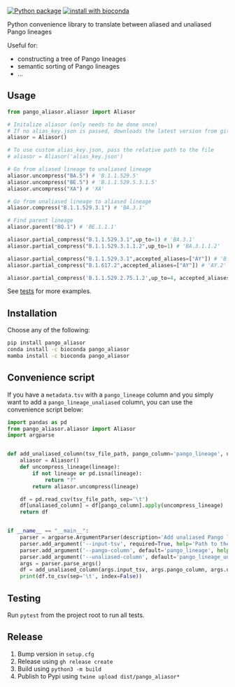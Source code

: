 [![Python package](https://github.com/corneliusroemer/pango_aliasor/actions/workflows/pytest.yaml/badge.svg)](https://github.com/corneliusroemer/pango_aliasor/actions/workflows/pytest.yaml)
[![install with bioconda](https://img.shields.io/badge/install%20with-bioconda-brightgreen.svg?style=flat)](http://bioconda.github.io/recipes/pango_aliasor/README.html)

Python convenience library to translate between aliased and unaliased Pango lineages

Useful for:
- constructing a tree of Pango lineages
- semantic sorting of Pango lineages
- ...

## Usage

```python
from pango_aliasor.aliasor import Aliasor

# Initalize aliasor (only needs to be done once)
# If no alias_key.json is passed, downloads the latest version from github
aliasor = Aliasor()

# To use custom alias_key.json, pass the relative path to the file
# aliasor = Aliasor('alias_key.json')

# Go from aliased lineage to unaliased lineage
aliasor.uncompress("BA.5") # 'B.1.1.529.5'
aliasor.uncompress("BE.5") # 'B.1.1.529.5.3.1.5'
aliasor.uncompress("XA") # 'XA'

# Go from unaliased lineage to aliased lineage
aliasor.compress("B.1.1.529.3.1") # 'BA.3.1'

# Find parent lineage
aliasor.parent("BQ.1") # 'BE.1.1.1'

aliasor.partial_compress("B.1.1.529.3.1",up_to=1) # 'BA.3.1'
aliasor.partial_compress("B.1.1.529.3.1.1.2",up_to=1) # 'BA.3.1.1.2'

aliasor.partial_compress("B.1.1.529.3.1",accepted_aliases=["AY"]) # 'B.1.1.529.3.1'
aliasor.partial_compress("B.1.617.2",accepted_aliases=["AY"]) # 'AY.2'

aliasor.partial_compress('B.1.1.529.2.75.1.2',up_to=4, accepted_aliases={"BA"}) == 'BL.2'
```

See [tests](tests/test_aliasor.py) for more examples.

## Installation

Choose any of the following:

```bash
pip install pango_aliasor
conda install -c bioconda pango_aliasor
mamba install -c bioconda pango_aliasor
```

## Convenience script

If you have a `metadata.tsv` with a `pango_lineage` column and you simply want to add a `pango_lineage_unaliased` column, you can use the convenience script below:

```py
import pandas as pd
from pango_aliasor.aliasor import Aliasor
import argparse


def add_unaliased_column(tsv_file_path, pango_column='pango_lineage', unaliased_column='pango_lineage_unaliased'):
    aliasor = Aliasor()
    def uncompress_lineage(lineage):
        if not lineage or pd.isna(lineage):
            return "?"
        return aliasor.uncompress(lineage)

    df = pd.read_csv(tsv_file_path, sep='\t')
    df[unaliased_column] = df[pango_column].apply(uncompress_lineage)
    return df


if __name__ == "__main__":
    parser = argparse.ArgumentParser(description='Add unaliased Pango lineage column to a TSV file.')
    parser.add_argument('--input-tsv', required=True, help='Path to the input TSV file.')
    parser.add_argument('--pango-column', default='pango_lineage', help='Name of the Pango lineage column in the input file.')
    parser.add_argument('--unaliased-column', default='pango_lineage_unaliased', help='Name of the column to use for the unaliased Pango lineage column in output.')
    args = parser.parse_args()
    df = add_unaliased_column(args.input_tsv, args.pango_column, args.unaliased_column)
    print(df.to_csv(sep='\t', index=False))
```

## Testing

Run `pytest` from the project root to run all tests.

## Release

1. Bump version in `setup.cfg`
2. Release using `gh release create`
3. Build using `python3 -m build`
4. Publish to Pypi using `twine upload dist/pango_aliasor*`
